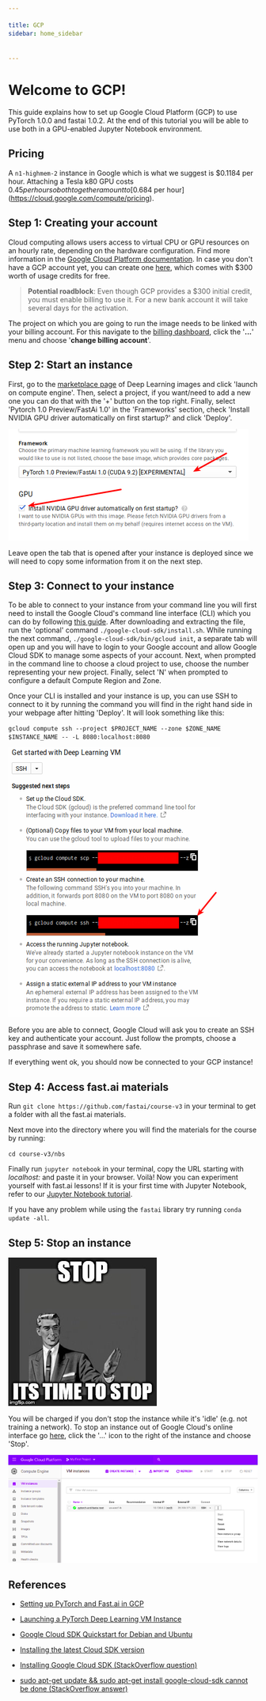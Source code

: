 ```yaml
---

title: GCP
sidebar: home_sidebar


---
```


# Welcome to GCP!

This guide explains how to set up Google Cloud Platform (GCP) to use PyTorch 1.0.0 and fastai 1.0.2. At the end of this tutorial you will be able to use both in a GPU-enabled Jupyter Notebook environment.

## Pricing

A `n1-highmem-2` instance in Google which is what we suggest is $0.1184 per hour. Attaching a Tesla k80 GPU costs $0.45 per hour so both together amount to [$0.684 per hour](https://cloud.google.com/compute/pricing).

## Step 1: Creating your account

Cloud computing allows users access to virtual CPU or GPU resources on an hourly rate, depending on the hardware configuration. Find more information in the [Google Cloud Platform documentation](https://cloud.google.com/compute/). In case you don't have a GCP account yet, you can create one [here](https://cloud.google.com/),  which comes with $300 worth of usage credits for free. 

>  **Potential roadblock**: Even though GCP provides a $300 initial credit, you must enable billing to use it. For a new bank account it will take several days for the activation. 

The project on which you are going to run the image needs to be linked with your billing account. For this navigate to the [billing dashboard](https://console.cloud.google.com/billing/projects), click the '**...**' menu and choose '**change billing account**'.

## Step 2: Start an instance
First, go to the [marketplace page](https://console.cloud.google.com/marketplace/details/click-to-deploy-images/deeplearning) of Deep Learning images and click 'launch on compute engine'. Then, select a project, if you want/need to add a new one you can do that with the '+' button on the top right. Finally, select 'Pytorch 1.0 Preview/FastAi 1.0' in the 'Frameworks' section, check 'Install NVIDIA GPU driver automatically on first startup?' and click 'Deploy'.

![image_drivers](images/gcp_tutorial/image_drivers.png)

Leave open the tab that is opened after your instance is deployed since we will need to copy some information from it on the next step.  

## Step 3: Connect to your instance

To be able to connect to your instance from your command line you will first need to install the Google Cloud's command line interface (CLI) which you can do by following [this guide](https://cloud.google.com/sdk/docs/#install_the_latest_cloud_tools_version_cloudsdk_current_version). After downloading and extracting the file, run the 'optional' command `./google-cloud-sdk/install.sh`. While running the next command, `./google-cloud-sdk/bin/gcloud init`, a separate tab will open up and you will have to login to your Google account and allow Google Cloud SDK to manage some aspects of your account. Next, when prompted in the command line to choose a cloud project to use, choose the number representing your new project. Finally, select 'N' when prompted to configure a default Compute Region and Zone.

Once your CLI is installed and your instance is up, you can use SSH to connect to it by running the command you will find in the right hand side in your webpage after hitting 'Deploy'. It will look something like this:

``gcloud compute ssh --project $PROJECT_NAME --zone $ZONE_NAME $INSTANCE_NAME -- -L 8080:localhost:8080``

![ssh](images/gcp_tutorial/ssh.png)

Before you are able to connect, Google Cloud will ask you to create an SSH key and authenticate your account. Just follow the prompts, choose a passphrase and save it somewhere safe.

If everything went ok, you should now be connected to your GCP instance!

## Step 4: Access fast.ai materials

Run `git clone https://github.com/fastai/course-v3` in your terminal to get a folder with all the fast.ai materials. 

Next move into the directory where you will find the materials for the course by running:

`cd course-v3/nbs`

Finally run `jupyter notebook` in your terminal, copy the URL starting with _localhost:_ and paste it in your browser. Voilà! Now you can experiment yourself with fast.ai lessons! If it is your first time with Jupyter Notebook, refer to our [Jupyter Notebook tutorial](http://course-v3.fast.ai/dlami_tutorial.html).

If you have any problem while using the `fastai` library try running `conda update -all`.

## Step 5: Stop an instance

![stop](images/gcp_tutorial/stop_meme.jpg)

You will be charged if you don't stop the instance while it's 'idle' (e.g. not training a network). To stop an instance out of Google Cloud's online interface go [here](https://console.cloud.google.com/compute/instances), click the '...' icon to the right of the instance and choose 'Stop'.

![gcp-stop-instance](images/gcp_tutorial/stop_instance.png)





## References

+ [Setting up PyTorch and Fast.ai in GCP](https://blog.kovalevskyi.com/google-compute-engine-now-has-images-with-pytorch-1-0-0-and-fastai-1-0-2-57c49efd74bb)

+ [Launching a PyTorch Deep Learning VM Instance](https://cloud.google.com/deep-learning-vm/docs/pytorch_start_instance)

+ [Google Cloud SDK Quickstart for Debian and Ubuntu](https://cloud.google.com/sdk/docs/quickstart-debian-ubuntu)

+ [Installing the latest Cloud SDK version](https://cloud.google.com/sdk/docs/#install_the_latest_cloud_tools_version_cloudsdk_current_version)

+ [Installing Google Cloud SDK (StackOverflow question)](https://stackoverflow.com/questions/46822766/sudo-apt-get-update-sudo-apt-get-install-google-cloud-sdk-cannot-be-done)
+ [sudo apt-get update && sudo apt-get install google-cloud-sdk cannot be done (StackOverflow answer)](https://stackoverflow.com/a/47908542/45963)


